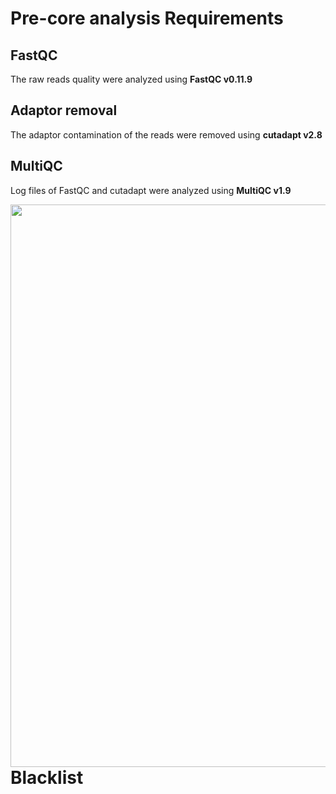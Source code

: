 # Pre-core analysis Requirements

## FastQC
The raw reads quality were analyzed using **FastQC v0.11.9**

## Adaptor removal
The adaptor contamination of the reads were removed using **cutadapt v2.8**

## MultiQC
Log files of FastQC and cutadapt were analyzed using **MultiQC v1.9**

<img align="right" width="600" height="900" src="https://github.com/RadPa/ATAC-seq/blob/main/pre-analysis/Untitled%20presentation.svg">

# Blacklist

